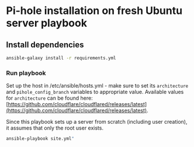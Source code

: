 # Pi-hole installation on fresh Ubuntu server playbook

## Install dependencies

```bash
ansible-galaxy install -r requirements.yml
```

### Run playbook

Set up the host in /etc/ansible/hosts.yml - make sure to set its `architecture` and `pihole_config_branch` variables to appropriate value.
Available values for `architecture` can be found here: [https://github.com/cloudflare/cloudflared/releases/latest](https://github.com/cloudflare/cloudflared/releases/latest).

Since this playbook sets up a server from scratch (including user creation), it assumes that only the root user exists. 

```bash
ansible-playbook site.yml"
```